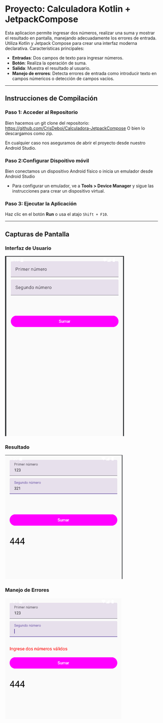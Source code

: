 # Proyecto: Calculadora Kotlin + JetpackCompose
Esta aplicacion permite ingresar dos números, realizar una suma y mostrar el resultado en pantalla, manejando adecuadamente los errores de entrada.
Utiliza Kotlin y Jetpack Compose para crear una interfaz moderna declarativa. Características principales:
- **Entradas**: Dos campos de texto para ingresar números.
- **Botón**: Realiza la operación de suma.
- **Salida**: Muestra el resultado al usuario.
- **Manejo de errores**: Detecta errores de entrada como introducir texto en campos númericos o detección de campos vacíos.

---

## Instrucciones de Compilación

### Paso 1: Acceder al Repositorio
Bien hacemos un git clone del repositorio: https://github.com/CrisDeboi/Calculadora-JetpackCompose
O bien lo descargamos como zip.

En cualquier caso nos aseguramos de abrir el proyecto desde nuestro Android Studio.

### Paso 2:Configurar Dispoitivo móvil
Bien conectamos un dispositivo Android físico o inicia un emulador desde Android Studio
 - Para configurar un emulador, ve a **Tools > Device Manager** y sigue las instrucciones para crear un dispositivo virtual.

### Paso 3: Ejecutar la Aplicación
Haz clic en el botón **Run** o usa el atajo `Shift + F10`.

---

## Capturas de Pantalla

### Interfaz de Usuario
![Calculadora en Kotlin](screenshots/kotlin_interfaz.png)

### Resultado
![Calculadora en Kotlin](screenshots/kotlin_resultado.png)

### Manejo de Errores
![Errores en Kotlin](screenshots/kotlin_error.png)

